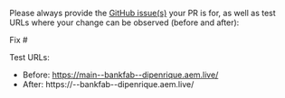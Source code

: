 Please always provide the [GitHub issue(s)](../issues) your PR is for, as well as test URLs where your change can be observed (before and after):

Fix #<gh-issue-id>

Test URLs:
- Before: https://main--bankfab--dipenrique.aem.live/
- After: https://<branch>--bankfab--dipenrique.aem.live/

